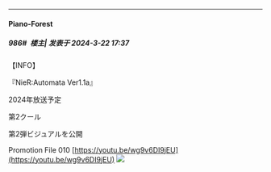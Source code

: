 ﻿
*****

####  Piano-Forest  
##### 986#         楼主| 发表于 2024-3-22 17:37

【INFO】

『NieR:Automata Ver1.1a』

2024年放送予定

第2クール 

第2弾ビジュアルを公開

Promotion File 010
[https://youtu.be/wg9v6DI9jEU](https://youtu.be/wg9v6DI9jEU)
<img src="https://p.sda1.dev/16/c486a93fa322b917fd3248d2ad4b2e9a/20240322_173555.jpg" referrerpolicy="no-referrer">

